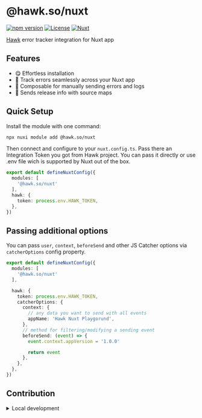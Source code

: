 # @hawk.so/nuxt

[![npm version][npm-version-src]][npm-version-href]
[![License][license-src]][license-href]
[![Nuxt][nuxt-src]][nuxt-href]

[Hawk](https://hawk.so) error tracker integration for Nuxt app

## Features

- 😋 Effortless installation
- 🦅 Track errors seamlessly across your Nuxt app
- 💼 Composable for manually sending errors and logs
- 💌 Sends release info with source maps

## Quick Setup

Install the module with one command:

```bash
npx nuxi module add @hawk.so/nuxt
```

Then connect and configure to your `nuxt.config.ts`. Pass there an Integration Token you got from Hawk project. 
You can pass it directly or use .env file wich is supported by Nuxt out of the box.

```ts
export default defineNuxtConfig({
  modules: [
    '@hawk.so/nuxt'
  ],
  hawk: {
    token: process.env.HAWK_TOKEN,
  },
})
```

## Passing additional options

You can pass `user`, `context`, `beforeSend` and other JS Catcher options via `catcherOptions` config property.

```ts
export default defineNuxtConfig({
  modules: [
    '@hawk.so/nuxt'
  ],

  hawk: {
    token: process.env.HAWK_TOKEN,
    catcherOptions: {
      context: {
        // any data you want to send with all events
        appName: 'Hawk Nuxt Playgorund',
      },
      // method for filtering/modifying a sending event
      beforeSend: (event) => {
        event.context.appVersion = '1.0.0'

        return event
      },
    },
  },
})
```

## Contribution

<details>
  <summary>Local development</summary>

  <p>Copy .env.example to the .env file in /playground. Put Hawk Integration Token in there.</p>
  
  ```bash
  # Install dependencies
  npm install
  
  # Generate type stubs
  npm run dev:prepare
  
  # Develop with the playground
  npm run dev
  
  # Build the playground
  npm run dev:build
  
  # Run ESLint
  npm run lint
  
  # Run Vitest
  npm run test
  npm run test:watch
  
  # Release new version
  npm run release
  ```

</details>


<!-- Badges -->
[npm-version-src]: https://img.shields.io/npm/v/@hawk.so/nuxt/latest.svg?style=flat&colorA=020420&colorB=00DC82
[npm-version-href]: https://npmjs.com/package/@hawk.so/nuxt

[license-src]: https://img.shields.io/npm/l/@hawk.so/nuxt.svg?style=flat&colorA=020420&colorB=00DC82
[license-href]: https://npmjs.com/package/@hawk.so/nuxt

[nuxt-src]: https://img.shields.io/badge/Nuxt-020420?logo=nuxt.js
[nuxt-href]: https://nuxt.com
